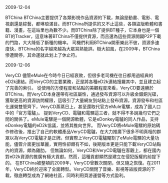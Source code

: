 2009-12-04

BTChina
BTChina主要提供了各類影視作品資源的下載，無論是動畫、電影、電視劇還是綜藝，都琳琅滿目。而BTChina所提供的又不止這些，各類盜版軟體和書籍、漫畫，在這站里也為數不少。而BTChina除了提供BT種子，它本身也是一個BT的Tracker，這意味著BTChina不僅提供資源，而且還為這些資源開闢P2P下載的門路，大大降低了斷種的機率。
司機們利用BTChina開車樂此不彼，資源多速度快，BTChina的名字越來越為大眾耳熟能詳。樹大招風，在2009年，BTChina慘遭關停，其命運就此划上了休止符。

2009-12-06

VeryCD
儘管eMule在今時今日已經衰敗，但很多老司機在往日都用過經典的eD2k連結。而VeryCD的主要業務，正是將各種eD2k連結搜羅其中，並且建立起了完善的索引。
從使用的方便程度和站點的美觀程度來看，VeryCD要遠勝於BTChina。而VeryCD本身還帶有社區屬性，通過發布資源可以升級金銀銅光碟，獲取更高的資源訪問權限，這吸引了大量網友到站點上發布資源。資源發布和社區化運營雙管齊下，VeryCD蒸蒸日上，甚至還取代官方eMule電騾，成為了國人口中的「官方電驢」。
提到VeryCD、電驢和電騾這三者，就不得不多說幾句它們之間的關係了。eMule電騾是一個開源軟體，它是eDonkey電驢的同人作品，支持eDonkey電驢的eD2k協議，並將其推向世界。
而VeryCD將eMule電騾的原始碼作修改後，推出了自己的軟體產品VeryCD電驢，在大力推廣下很多不明真相的群眾以為VeryCD電驢才是正牌。但實際上VeryCD電驢閹割了eMule電騾的大量功能，儘管介面更加華麗，實用性卻頗有不如，後期版本更是只能下載VeryCD站點內的資源，頗為雞肋。
但無論如何，VeryCD和VeryCD電驢在客觀上，都在國內對eD2k資源的推廣有極大貢獻。然而，這種貢獻顯然是建立在侵犯版權的前提下的。
在BTChina被整頓的2009年，VeryCD曾數次關閉，但又隨之恢復。在2011年，VeryCD終於迎來了全面轉型。VeryCD關閉了音樂、影視等盜版資源的下載，徹底轉型成為了網絡社區，同時利用頁游運營等方式盈利。


